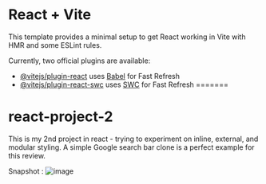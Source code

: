 
# React + Vite

This template provides a minimal setup to get React working in Vite with HMR and some ESLint rules.

Currently, two official plugins are available:

- [@vitejs/plugin-react](https://github.com/vitejs/vite-plugin-react/blob/main/packages/plugin-react/README.md) uses [Babel](https://babeljs.io/) for Fast Refresh
- [@vitejs/plugin-react-swc](https://github.com/vitejs/vite-plugin-react-swc) uses [SWC](https://swc.rs/) for Fast Refresh
=======

# react-project-2
This is my 2nd project in react - trying to experiment on inline, external, and modular styling. A simple Google search bar clone is a perfect example for this review.

Snapshot :
![image](https://github.com/aizifix/react-project-2/assets/131889237/72fddc6e-bb0b-42a5-a869-60a34b9949db)



